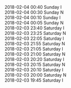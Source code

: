 2018-02-04 00:40 Sunday  I  
2018-02-04 00:30 Sunday  N  
2018-02-04 00:10 Sunday  I  
2018-02-04 00:05 Sunday  N  
2018-02-03 23:40 Saturday  I  
2018-02-03 23:25 Saturday  N  
2018-02-03 22:05 Saturday  I  
2018-02-03 21:55 Saturday  N  
2018-02-03 21:05 Saturday  I  
2018-02-03 21:00 Saturday  N  
2018-02-03 20:20 Saturday  I  
2018-02-03 20:15 Saturday  N  
2018-02-03 20:10 Saturday  I  
2018-02-03 20:00 Saturday  N  
2018-02-03 19:45 Saturday  I  
